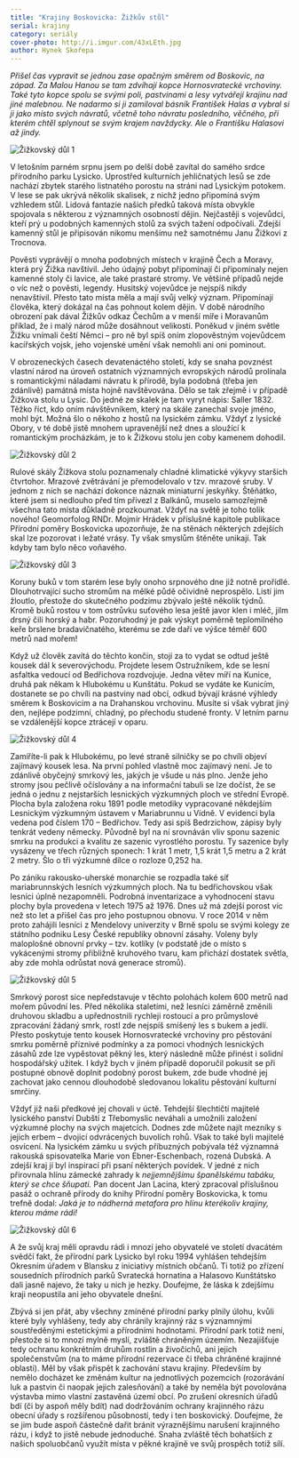 ```yaml
---
title: "Krajiny Boskovicka: Žižkův stůl"
serial: krajiny
category: seriály
cover-photo: http://i.imgur.com/43xLEth.jpg
author: Hynek Skořepa
---
```


*Přišel čas vypravit se jednou zase opačným směrem od Boskovic, na západ. Za Malou Hanou se tam zdvíhají kopce Hornosvratecké vrchoviny. Také tyto kopce spolu se svými poli, pastvinami a lesy vytvářejí krajinu nad jiné malebnou. Ne nadarmo si ji zamiloval básník František Halas a vybral si ji jako místo svých návratů, včetně toho návratu posledního, věčného, při kterém chtěl splynout se svým krajem navždycky. Ale o Františku Halasovi až jindy.*

<img src="http://i.imgur.com/43xLEth.jpg" alt="Žižkovský důl 1" class="img-responsive">

V letošním parném srpnu jsem po delší době zavítal do samého srdce přírodního parku Lysicko. Uprostřed kulturních jehličnatých lesů se zde nachází zbytek starého listnatého porostu na stráni nad Lysickým potokem. V lese se pak ukrývá několik skalisek, z nichž jedno připomíná svým vzhledem stůl. Lidová fantazie našich předků taková místa obvykle spojovala s některou z významných osobností dějin. Nejčastěji s vojevůdci, kteří prý u podobných kamenných stolů za svých tažení odpočívali. Zdejší kamenný stůl je připisován nikomu menšímu než samotnému Janu Žižkovi z Trocnova. 

Pověsti vyprávějí o mnoha podobných místech v krajině Čech a Moravy, která prý Žižka navštívil. Jeho údajný pobyt připomínají či připomínaly nejen kamenné stoly či lavice, ale také prastaré stromy. Ve většině případů nejde o víc než o pověsti, legendy. Husitský vojevůdce je nejspíš nikdy nenavštívil. Přesto tato místa měla a mají svůj velký význam. Připomínají člověka, který dokázal na čas pohnout kolem dějin. V době národního obrození pak dával Žižkův odkaz Čechům a v menší míře i Moravanům příklad, že i malý národ může dosáhnout velikosti. Poněkud v jiném světle Žižku vnímali čeští Němci – pro ně byl spíš oním zlopověstným vojevůdcem kacířských vojsk, jeho vojenské umění však nemohli ani oni pominout.

V obrozeneckých časech devatenáctého století, kdy se snaha povznést vlastní národ na úroveň ostatních významných evropských národů prolínala s romantickými náladami návratu k přírodě, byla podobná (třeba jen zdánlivě) památná místa hojně navštěvována. Dělo se tak zřejmě i v případě Žižkova stolu u Lysic. Do jedné ze skalek je tam vyryt nápis: Saller 1832. Těžko říct, kdo oním návštěvníkem, který na skále zanechal svoje jméno, mohl být. Možná šlo o někoho z hostů na lysickém zámku. Vždyť z lysické Obory, v té době jistě mnohem upravenější než dnes a sloužící k romantickým procházkám, je to k Žižkovu stolu jen coby kamenem dohodil.

<img src="http://i.imgur.com/8IM3tEq.jpg" alt="Žižkovský důl 2" class="img-responsive"> 

Rulové skály Žižkova stolu poznamenaly chladné klimatické výkyvy starších čtvrtohor. Mrazové zvětrávání je přemodelovalo v tzv. mrazové sruby. V jednom z nich se nachází dokonce náznak miniaturní jeskyňky. Štěňátko, které jsem si nedlouho před tím přivezl z Balkánů, muselo samozřejmě všechna tato místa důkladně prozkoumat. Vždyť na světě je toho tolik nového! Geomorfolog RNDr. Mojmír Hrádek v příslušné kapitole publikace Přírodní poměry Boskovicka upozorňuje, že na stěnách některých zdejších skal lze pozorovat i ležaté vrásy. Ty však smyslům štěněte unikají. Tak kdyby tam bylo něco voňavého.

<img src="http://i.imgur.com/RsKTF7E.jpg" alt="Žižkovský důl 3" class="img-responsive"> 

Koruny buků v tom starém lese byly onoho srpnového dne již notně prořídlé. Dlouhotrvající sucho stromům na mělké půdě očividně neprospělo. Listí jim žloutlo, přestože do skutečného podzimu zbývalo ještě několik týdnů. Kromě buků rostou v tom ostrůvku suťového lesa ještě javor klen i mléč, jilm drsný čili horský a habr. Pozoruhodný je pak výskyt poměrně teplomilného keře brslene bradavičnatého, kterému se zde daří ve výšce téměř 600 metrů nad mořem!

Když už člověk zavítá do těchto končin, stojí za to vydat se odtud ještě kousek dál k severovýchodu. Projdete lesem Ostružníkem, kde se lesní asfaltka vedoucí od Bedřichova rozdvojuje. Jedna větev míří na Kunice, druhá pak někam k Hlubokému u Kunštátu. Pokud se vydáte ke Kunicím, dostanete se po chvíli na pastviny nad obcí, odkud bývají krásné výhledy směrem k Boskovicím a na Drahanskou vrchovinu. Musíte si však vybrat jiný den, nejlépe podzimní, chladný, po přechodu studené fronty. V letním parnu se vzdálenější kopce ztrácejí v oparu. 

<img src="http://i.imgur.com/cDjECHU.jpg" alt="Žižkovský důl 4" class="img-responsive">

Zamíříte-li pak k Hlubokému, po levé straně silničky se po chvíli objeví zajímavý kousek lesa. Na první pohled vlastně moc zajímavý není. Je to zdánlivě obyčejný smrkový les, jakých je všude u nás plno. Jenže jeho stromy jsou pečlivě očíslovány a na informační tabuli se lze dočíst, že se jedná o jednu z nejstarších lesnických výzkumných ploch ve střední Evropě. Plocha byla založena roku 1891 podle metodiky vypracované někdejším Lesnickým výzkumným ústavem v Mariabrunnu u Vídně. V evidenci byla vedena pod číslem 170 – Bedřichov. Tedy asi spíš Bedrzichow, zápisy byly tenkrát vedeny německy. Původně byl na ní srovnáván vliv sponu sazenic smrku na produkci a kvalitu ze sazenic vyrostlého porostu. Ty sazenice byly vysázeny ve třech různých sponech: 1 krát 1 metr, 1,5 krát 1,5 metru a 2 krát 2 metry. Šlo o tři výzkumné dílce o rozloze 0,252 ha.

Po zániku rakousko-uherské monarchie se rozpadla také síť mariabrunnských lesních výzkumných ploch. Na tu bedřichovskou však lesníci úplně nezapomněli. Podrobná inventarizace a vyhodnocení stavu plochy byla provedena v letech 1975 až 1976. Dnes už má zdejší porost víc než sto let a přišel čas pro jeho postupnou obnovu. V roce 2014 v něm proto zahájili lesníci z Mendelovy univerzity v Brně spolu se svými kolegy ze státního podniku Lesy České republiky obnovní zásahy. Voleny byly maloplošné obnovní prvky – tzv. kotlíky (v podstatě jde o místo s vykácenými stromy přibližně kruhového tvaru, kam přichází dostatek světla, aby zde mohla odrůstat nová generace stromů).

<img src="http://i.imgur.com/BoRswmX.jpg" alt="Žižkovský důl 5" class="img-responsive">

Smrkový porost sice nepředstavuje v těchto polohách kolem 600 metrů nad mořem původní les. Před několika staletími, než lesníci záměrně změnili druhovou skladbu a upřednostnili rychleji rostoucí a pro průmyslové zpracování žádaný smrk, rostl zde nejspíš smíšený les s bukem a jedlí. Přesto poskytuje tento kousek Hornosvratecké vrchoviny pro pěstování smrku poměrně příznivé podmínky a za pomoci vhodných lesnických zásahů zde lze vypěstovat pěkný les, který následně může přinést i solidní hospodářský užitek. I když bych v jiném případě doporučil pokusit se při postupné obnově doplnit podobný porost bukem, zde bude vhodné jej zachovat jako cennou dlouhodobě sledovanou lokalitu pěstování kulturní smrčiny.

Vždyť již naši předkové jej chovali v úctě. Tehdejší šlechtičtí majitelé lysického panství Dubští z Třebomyslic neváhali a umožnili založení výzkumné plochy na svých majetcích. Dodnes zde můžete najít mezníky s jejich erbem – dvojicí odvrácených buvolích rohů. Však to také byli majitelé osvícení. Na lysickém zámku u svých příbuzných pobývala též významná rakouská spisovatelka Marie von Ebner-Eschenbach, rozená Dubská. A zdejší kraj jí byl inspirací při psaní některých povídek. V jedné z nich přirovnala hlínu zámecké zahrady k *nejjemnějšímu španělskému tabáku, který se chce šňupati.* Pan docent Jan Lacina, který zpracoval příslušnou pasáž o ochraně přírody do knihy Přírodní poměry Boskovicka, k tomu trefně dodal: *Jaká je to nádherná metafora pro hlínu kterékoliv krajiny, kterou máme rádi!*

<img src="http://i.imgur.com/kYbRiim.jpg" alt="Žižkovský důl 6" class="img-responsive">

A že svůj kraj měli opravdu rádi i mnozí jeho obyvatelé ve století dvacátém svědčí fakt, že přírodní park Lysicko byl roku 1994 vyhlášen tehdejším Okresním úřadem v Blansku z iniciativy místních občanů. Ti totiž po zřízení sousedních přírodních parků Svratecká hornatina a Halasovo Kunštátsko dali jasně najevo, že taky u nich je hezky. Doufejme, že láska k zdejšímu kraji neopustila ani jeho obyvatele dnešní.
 
Zbývá si jen přát, aby všechny zmíněné přírodní parky plnily úlohu, kvůli které byly vyhlášeny, tedy aby chránily krajinný ráz s významnými soustředěnými estetickými a přírodními hodnotami. Přírodní park totiž není, přestože si to mnozí mylně myslí, zvláště chráněným územím. Nezajišťuje tedy ochranu konkrétním druhům rostlin a živočichů, ani jejich společenstvům (na to máme přírodní rezervace či třeba chráněné krajinné oblasti). Měl by však přispět k zachování stavu krajiny. Především by nemělo docházet ke změnám kultur na jednotlivých pozemcích (rozorávání luk a pastvin či naopak jejich zalesňování) a také by neměla být povolována výstavba mimo vlastní zastavěná území obcí. Po zrušení okresních úřadů bdí (či by aspoň měly bdít) nad dodržováním ochrany krajinného rázu obecní úřady s rozšířenou působností, tedy i ten boskovický. Doufejme, že se jim bude aspoň částečně dařit bránit výraznějšímu narušení krajinného rázu, i když to jistě nebude jednoduché. Snaha zvláště těch bohatších z našich spoluobčanů využít místa v pěkné krajině ve svůj prospěch totiž sílí.

